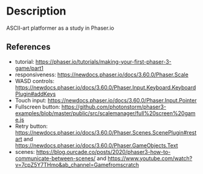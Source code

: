 # Description

ASCII-art platformer as a study in Phaser.io

## References
- tutorial: https://phaser.io/tutorials/making-your-first-phaser-3-game/part1
- responsiveness: https://newdocs.phaser.io/docs/3.60.0/Phaser.Scale
- WASD controls: https://newdocs.phaser.io/docs/3.60.0/Phaser.Input.Keyboard.KeyboardPlugin#addKeys
- Touch input: https://newdocs.phaser.io/docs/3.60.0/Phaser.Input.Pointer
- Fullscreen button: https://github.com/photonstorm/phaser3-examples/blob/master/public/src/scalemanager/full%20screen%20game.js
- Retry button: https://newdocs.phaser.io/docs/3.60.0/Phaser.Scenes.ScenePlugin#restart
    and https://newdocs.phaser.io/docs/3.60.0/Phaser.GameObjects.Text
- scenes: https://blog.ourcade.co/posts/2020/phaser3-how-to-communicate-between-scenes/
    and https://www.youtube.com/watch?v=7cpZ5Y7THmo&ab_channel=Gamefromscratch
